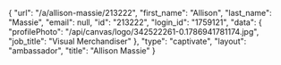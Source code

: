 {
    "url": "\/a\/allison-massie\/213222",
    "first_name": "Allison",
    "last_name": "Massie",
    "email": null,
    "id": "213222",
    "login_id": "1759121",
    "data": {
        "profilePhoto": "\/api\/canvas\/logo\/342522261-0.1786941781174.jpg",
        "job_title": "Visual Merchandiser"
    },
    "type": "captivate",
    "layout": "ambassador",
    "title": "Allison Massie"
}